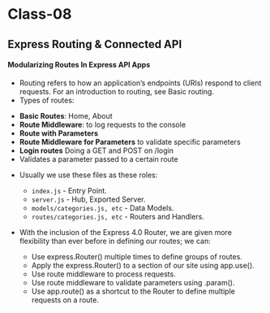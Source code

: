 # Class-08
## Express Routing & Connected API

#### Modularizing Routes In Express API Apps

  - Routing refers to how an application’s endpoints (URIs) respond to client requests. For an introduction to routing, see Basic routing.
  - Types of routes: 
   * **Basic Routes**: Home, About
   * **Route Middleware**: to log requests to the console
   * **Route with Parameters**
   * **Route Middleware for Parameters** to validate specific parameters
   * **Login routes** Doing a GET and POST on /login
   * Validates a parameter passed to a certain route

  - Usually we use these files as these roles: 
    * `index.js` - Entry Point.
    * `server.js` - Hub, Exported Server.
    * `models/categories.js, etc` - Data Models.
    * `routes/categories.js, etc` - Routers and Handlers.


- With the inclusion of the Express 4.0 Router, we are given more flexibility than ever before in defining our routes; we can: 
    * Use express.Router() multiple times to define groups of routes.
    * Apply the express.Router() to a section of our site using app.use().
    * Use route middleware to process requests.
    * Use route middleware to validate parameters using .param().
    * Use app.route() as a shortcut to the Router to define multiple requests on a route.


